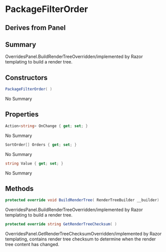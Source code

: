 # PackageFilterOrder

## Derives from Panel

## Summary

OverridesPanel.BuildRenderTreeOverridden/implemented by Razor templating to build a render tree.
## Constructors

```c#
PackageFilterOrder( ) 
```
No Summary
## Properties

```c#
Action<string> OnChange { get; set; } 
```
No Summary
```c#
SortOrder[] Orders { get; set; } 
```
No Summary
```c#
string Value { get; set; } 
```
No Summary
## Methods

```c#
protected override void BuildRenderTree( RenderTreeBuilder __builder) 
```
OverridesPanel.BuildRenderTreeOverridden/implemented by Razor templating to build a render tree.
```c#
protected override string GetRenderTreeChecksum( ) 
```
OverridesPanel.GetRenderTreeChecksumOverridden/implemented by Razor templating, contains render tree checksum to determine when the render tree content has changed.
